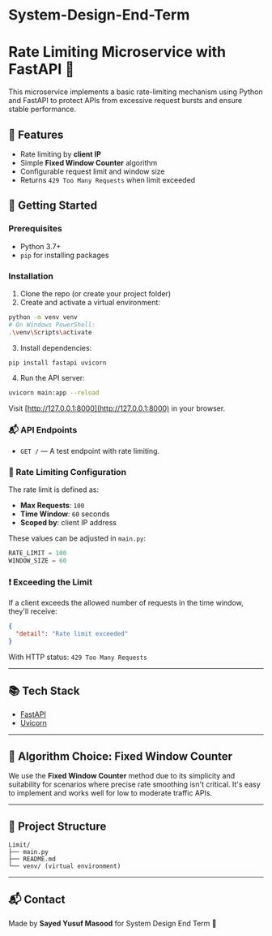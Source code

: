 # System-Design-End-Term

# Rate Limiting Microservice with FastAPI 🚦

This microservice implements a basic rate-limiting mechanism using Python and FastAPI to protect APIs from excessive request bursts and ensure stable performance.

## 📌 Features

- Rate limiting by **client IP**
- Simple **Fixed Window Counter** algorithm
- Configurable request limit and window size
- Returns `429 Too Many Requests` when limit exceeded

## 🚀 Getting Started

### Prerequisites

- Python 3.7+
- `pip` for installing packages

### Installation

1. Clone the repo (or create your project folder)
2. Create and activate a virtual environment:

```bash
python -m venv venv
# On Windows PowerShell:
.\venv\Scripts\activate
```

3. Install dependencies:

```bash
pip install fastapi uvicorn
```

4. Run the API server:

```bash
uvicorn main:app --reload
```

Visit [http://127.0.0.1:8000](http://127.0.0.1:8000) in your browser.

### 📬 API Endpoints

- `GET /` — A test endpoint with rate limiting.

### 🔐 Rate Limiting Configuration

The rate limit is defined as:

- **Max Requests**: `100`
- **Time Window**: `60` seconds
- **Scoped by**: client IP address

These values can be adjusted in `main.py`:

```python
RATE_LIMIT = 100
WINDOW_SIZE = 60
```

### ❗ Exceeding the Limit

If a client exceeds the allowed number of requests in the time window, they'll receive:

```json
{
  "detail": "Rate limit exceeded"
}
```

With HTTP status: `429 Too Many Requests`

---

## 📚 Tech Stack

- [FastAPI](https://fastapi.tiangolo.com/)
- [Uvicorn](https://www.uvicorn.org/)

---

## 🧠 Algorithm Choice: Fixed Window Counter

We use the **Fixed Window Counter** method due to its simplicity and suitability for scenarios where precise rate smoothing isn't critical. It's easy to implement and works well for low to moderate traffic APIs.

---

## 📂 Project Structure

```
Limit/
├── main.py
├── README.md
└── venv/ (virtual environment)
```

---

## 📬 Contact

Made by **Sayed Yusuf Masood** for System Design End Term 🚀
```
